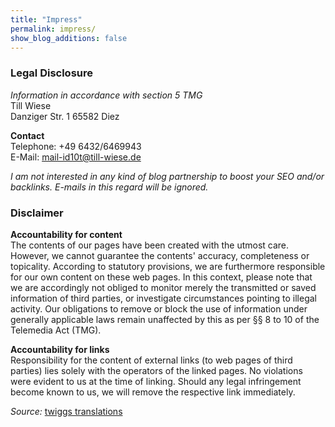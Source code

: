 ```yaml
---
title: "Impress"
permalink: impress/
show_blog_additions: false
---
```

### Legal Disclosure

_Information in accordance with section 5 TMG_  
Till Wiese  
Danziger Str. 1
65582 Diez  

**Contact**  
Telephone: +49 6432/6469943  
E-Mail: <a href="mailto:mail-id10t@till-wiese.de">mail-id10t@till-wiese.de</a>

*I am not interested in any kind of blog partnership to boost your SEO and/or backlinks. E-mails in this regard will be ignored.*



### Disclaimer

**Accountability for content**  
The contents of our pages have been created with the utmost care. However, we cannot guarantee the contents' accuracy, completeness or topicality. According to statutory provisions, we are furthermore responsible for our own content on these web pages. In this context, please note that we are accordingly not obliged to monitor merely the transmitted or saved information of third parties, or investigate circumstances pointing to illegal activity. Our obligations to remove or block the use of information under generally applicable laws remain unaffected by this as per &sect;&sect; 8 to 10 of the Telemedia Act (TMG).

**Accountability for links**  
Responsibility for the content of external links (to web pages of third parties) lies solely with the operators of the linked pages. No violations were evident to us at the time of linking. Should any legal infringement become known to us, we will remove the respective link immediately.

<i>Source: </i><a href="http://www.twigg.de/haftungsausschlussimpressumenglisch.htm" target="_blank">twiggs translations</a>
